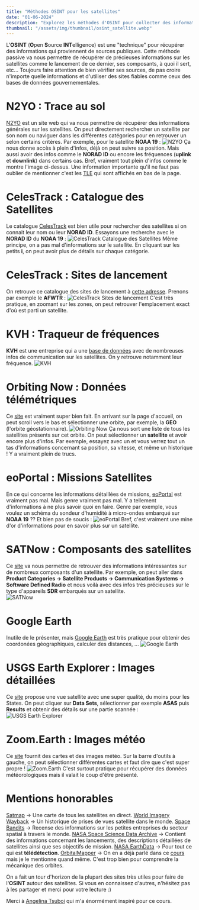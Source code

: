 ```yaml
---
title: "Méthodes OSINT pour les satellites"
date: "01-06-2024"
description: "Explorez les méthodes d'OSINT pour collecter des informations sur les satellites, y compris les sites de suivi, les bases de données et les outils de visualisation."
thumbnail: "/assets/img/thumbnail/osint_satellite.webp"
---
```

L'**OSINT** (**O**pen **S**ource **INT**elligence) est une "technique" pour récupérer des informations qui proviennent de sources publiques. Cette méthode passive va nous permettre de récupérer de précieuses informations sur les satellites comme le lancement de ce dernier, ses composants, à quoi il sert, etc...
Toujours faire attention de bien vérifier ses sources, de pas croire n'importe quelle informations et d'utiliser des sites fiables comme ceux des bases de données gouvernementales. 

# N2YO : Trace au sol 
[N2YO](https://www.n2yo.com/) est un site web qui va nous permettre de récupérer des informations générales sur les satellites. 
On peut directement rechercher un satellite par son nom ou naviguer dans les différentes catégories pour en retrouver un selon certains critères. Par exemple, pour le satellite **NOAA 19** : 
![N2YO](../../../assets/img/pages/space/satellite/osint/osint_satellite1.png)
Ça nous donne accès à plein d'infos, déjà on peut suivre sa position. Mais aussi avoir des infos comme le **NORAD ID** ou encore les fréquences (**uplink** et **downlink**) dans certains cas. Bref, vraiment tout plein d'infos comme le montre l'image ci-dessus. 
Une information importante qu'il ne faut pas oublier de mentionner c'est les [TLE](orbits.html) qui sont affichés en bas de la page. 

# CelesTrack : Catalogue des Satellites
Le catalogue [CelesTrack](https://celestrak.org/satcat/search.php) est bien utile pour rechercher des satellites si on connait leur nom ou leur **NORAD ID**. Essayons une recherche avec le **NORAD ID** du **NOAA 19** : 
![CelesTrack Catalogue des Satellites](../../../assets/img/pages/space/satellite/osint/osint_satellite2.png)
Même principe, on a pas mal d'informations sur le satellite. En cliquant sur les petits **i**, on peut avoir plus de détails sur chaque catégorie.

# CelesTrack : Sites de lancement
On retrouve ce catalogue des sites de lancement à [cette adresse](https://celestrak.org/satcat/launchsites.php). Prenons par exemple le **AFWTR** : 
![CelesTrack Sites de lancement](../../../assets/img/pages/space/satellite/osint/osint_satellite3.png)
C'est très pratique, en zoomant sur les zones, on peut retrouver l'emplacement exact d'où est parti un satellite.  

# KVH : Traqueur de fréquences 
**KVH** est une entreprise qui a une [base de données](https://www.kvh.com/support/satellite-tracking-frequencies) avec de nombreuses infos de communication sur les satellites. On y retrouve notamment leur fréquence. 
![KVH](../../../assets/img/pages/space/satellite/osint/osint_satellite4.png)

# Orbiting Now : Données télémétriques
Ce [site](https://orbit.ing-now.com/) est vraiment super bien fait. En arrivant sur la page d'accueil, on peut scroll vers le bas et sélectionner une orbite, par exemple, la **GEO** (l'orbite géostationnaire).
![Orbiting Now](../../../assets/img/pages/space/satellite/osint/osint_satellite5.png)
Ça nous sort une liste de tous les satellites présents sur cet orbite. On peut sélectionner un **satellite** et avoir encore plus d'infos. Par exemple, essayez avec un et vous verrez tout un tas d'informations concernant sa position, sa vitesse, et même un historique ! Y a vraiment plein de trucs. 

# eoPortal  : Missions Satellites
En ce qui concerne les informations détaillées de missions, [eoPortal](https://www.eoportal.org/satellite-missions?Mission+type=EO) est vraiment pas mal. Mais genre vraiment pas mal. Y a tellement d'informations à ne plus savoir quoi en faire. Genre par exemple, vous voulez un schéma du sondeur d'humidité à micro-ondes embarqué sur **NOAA 19** ?? Et bien pas de soucis : 
![eoPortal](../../../assets/img/pages/space/satellite/osint/osint_satellite6.png)
Bref, c'est vraiment une mine d'or d'informations pour en savoir plus sur un satellite. 

# SATNow : Composants des satellites
Ce [site](https://www.satnow.com/) va nous permettre de retrouver des informations intéressantes sur de nombreux composants d'un satellite.
Par exemple, on peut aller dans **Product Categories -> Satellite Products -> Communication Systems -> Software Defined Radio** et nous voilà avec des infos très précieuses sur le type d'appareils **SDR** embarqués sur un satellite.   
![SATNow](../../../assets/img/pages/space/satellite/osint/osint_satellite10.png)

# Google Earth
Inutile de le présenter, mais [Google Earth](https://www.google.com/intl/fr_fr/earth/) est très pratique pour obtenir des coordonées géographiques, calculer des distances, ...
![Google Earth](../../../assets/img/pages/space/satellite/osint/osint_satellite7.png)

# USGS Earth Explorer : Images détaillées
Ce [site](https://earthexplorer.usgs.gov/) propose une vue satellite avec une super qualité, du moins pour les States. On peut cliquer sur **Data Sets**, sélectionner par exemple **ASAS** puis **Results** et obtenir des détails sur une partie scannée : 
![USGS Earth Explorer](../../../assets/img/pages/space/satellite/osint/osint_satellite8.png)

# Zoom.Earth : Images météo
Ce [site](https://zoom.earth/maps/satellite/) fournit des cartes et des images météo. 
Sur la barre d'outils à gauche, on peut sélectionner différentes cartes et faut dire que c'est super propre ! 
![Zoom.Earth](../../../assets/img/pages/space/satellite/osint/osint_satellite9.png)
C'est surtout pratique pour récupérer des données météorologiques mais il valait le coup d'être présenté. 

# Mentions honorables 
[Satmap](https://satmap.space/) -> Une carte de tous les satellites en direct. 
[World Imagery Wayback](https://livingatlas.arcgis.com/wayback/#active=37890&mapCenter=-115.29850%2C36.06398%2C13) -> Un historique de prises de vues satellite dans le monde. 
[Space Bandits](https://www.spacebandits.io/) -> Recense des informations sur les petites entreprises du secteur spatial à travers le monde. 
[ NASA Space Science Data Archive](https://nssdc.gsfc.nasa.gov/nmc/spacecraft/query) -> Contient des informations concernant les lancements, des descriptions détaillées de satellites ainsi que ses objectifs de mission.
[NASA EarthData](https://www.earthdata.nasa.gov/learn/find-data) -> Pour tout ce qui est **télédétection**.
[OrbitalMapper](https://orbitalmechanics.info/) -> On en a déjà parlé dans ce [cours](orbits.html) mais je le mentionne quand même. C'est trop bien pour comprendre la mécanique des orbites. 


On a fait un tour d'horizon de la plupart des sites très utiles pour faire de l'**OSINT** autour des satellites. 
Si vous en connaissez d'autres, n'hésitez pas à les partager et merci pour votre lecture :) 

Merci à [Angelina Tsuboi](https://www.angelinatsuboi.net) qui m'a énormément inspiré pour ce cours. 